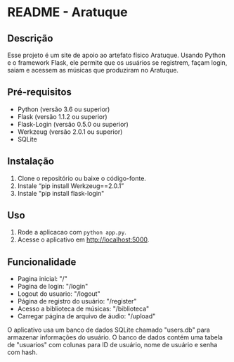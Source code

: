 # README - Aratuque

## Descrição

Esse projeto é um site de apoio ao artefato físico Aratuque. Usando Python e o framework Flask, ele permite que os usuários se registrem, façam login, saiam e acessem as músicas que produziram no Aratuque.

## Pré-requisitos

- Python (versão 3.6 ou superior)
- Flask (versão 1.1.2 ou superior)
- Flask-Login (versão 0.5.0 ou superior)
- Werkzeug (versão 2.0.1 ou superior)
- SQLite 

## Instalação

1. Clone o repositório ou baixe o código-fonte.
2. Instale “pip install Werkzeug==2.0.1”
3. Instale "pip install flask-login"


## Uso
1. Rode a aplicacao com `python app.py`.
2. Acesse o aplicativo em [http://localhost:5000](http://localhost:5000).

## Funcionalidade

- Pagina inicial: "/"
- Pagina de login: "/login"
- Logout do usuario: "/logout"
- Página de registro do usuário: "/register"
- Acesso a biblioteca de músicas: "/biblioteca"
- Carregar página de arquivo de áudio: "/upload"

O aplicativo usa um banco de dados SQLite chamado "users.db" para armazenar informações do usuário. O banco de dados contém uma tabela de "usuarios" com colunas para ID de usuário, nome de usuário e senha com hash.
